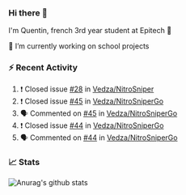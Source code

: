 ### Hi there 👋

I'm Quentin, french 3rd year student at Epitech :raised_hands: 

🔭 I’m currently working on school projects

### :zap: Recent Activity

<!--START_SECTION:activity-->
1. ❗️ Closed issue [#28](https://github.com/Vedza/NitroSniper/issues/28) in [Vedza/NitroSniper](https://github.com/Vedza/NitroSniper)
2. ❗️ Closed issue [#45](https://github.com/Vedza/NitroSniperGo/issues/45) in [Vedza/NitroSniperGo](https://github.com/Vedza/NitroSniperGo)
3. 🗣 Commented on [#45](https://github.com/Vedza/NitroSniperGo/issues/45) in [Vedza/NitroSniperGo](https://github.com/Vedza/NitroSniperGo)
4. ❗️ Closed issue [#44](https://github.com/Vedza/NitroSniperGo/issues/44) in [Vedza/NitroSniperGo](https://github.com/Vedza/NitroSniperGo)
5. 🗣 Commented on [#44](https://github.com/Vedza/NitroSniperGo/issues/44) in [Vedza/NitroSniperGo](https://github.com/Vedza/NitroSniperGo)
<!--END_SECTION:activity-->


### 📈 Stats

![Anurag's github stats](https://github-readme-stats.vercel.app/api?username=vedza&show_icons=false&theme=dark)
